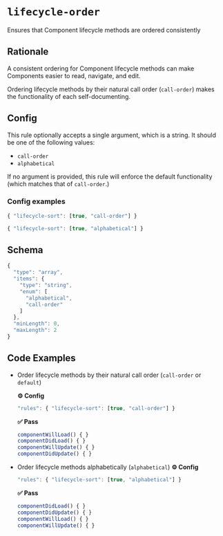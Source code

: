 # `lifecycle-order`

Ensures that Component lifecycle methods are ordered consistently

## Rationale

A consistent ordering for Component lifecycle methods can make Components easier to read, navigate, and edit.

Ordering lifecycle methods by their natural call order (`call-order`) makes the functionality of each self-documenting.

## Config

This rule optionally accepts a single argument, which is a string. It should be one of the following values:

- `call-order`
- `alphabetical`

If no argument is provided, this rule will enforce the default functionality (which matches that of `call-order`.)

### Config examples

```ts
{ "lifecycle-sort": [true, "call-order"] }
```

```ts
{ "lifecycle-sort": [true, "alphabetical"] }
```

## Schema

```ts
{
  "type": "array",
  "items": {
    "type": "string",
    "enum": [
      "alphabetical",
      "call-order"
    ]
  },
  "minLength": 0,
  "maxLength": 2
}
```

## Code Examples

- Order lifecycle methods by their natural call order (`call-order` or `default`)

  **⚙️ Config**

  ```ts
  "rules": { "lifecycle-sort": [true, "call-order"] }
  ```

  **✅ Pass**

  ```ts
  componentWillLoad() { }
  componentDidLoad() { }
  componentWillUpdate() { }
  componentDidUpdate() { }
  ```

- Order lifecycle methods alphabetically (`alphabetical`)
  **⚙️ Config**
  ```ts
  "rules": { "lifecycle-sort": [true, "alphabetical"] }
  ```
  **✅ Pass**
  ```ts
  componentDidLoad() { }
  componentDidUpdate() { }
  componentWillLoad() { }
  componentWillUpdate() { }
  ```
